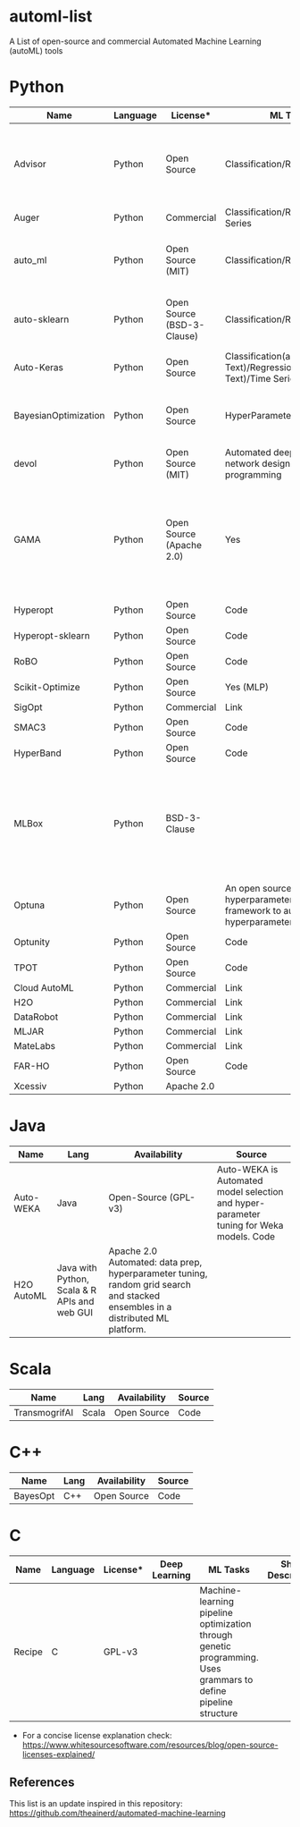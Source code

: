 # automl-list
A List of open-source and commercial Automated Machine Learning (autoML) tools 

# Python
|Name                  |Language| License*    | ML Tasks          | Short Description | Source | 
| -------------------  | ------ | ----------- | ----------------  | ----------------- | ------ |
|Advisor               | Python | Open Source | Classification/Regression| Advisor is the hyper parameters tuning system for black box optimization. It is the open-source implementation of Google Vizier. |<a href="https://github.com/tobegit3hub/advisor" target="_blank">github</a>
|Auger                 | Python | Commercial  | Classification/Regression/Time Series|<a href="https://auger.ai/" target="_blank">link</a>
|auto_ml               | Python | Open Source (MIT) | Classification/Regression | Automated machine learning for analytics & production. Supports manual feature type declarations. |<a href="https://github.com/ClimbsRocks/auto_ml" target="_blank">github</a>
|auto-sklearn          | Python | Open Source (BSD-3-Clause) | Classification/Regression | auto-sklearn is an automated machine learning toolkit and a drop-in replacement for a scikit-learn estimator |<a href="https://github.com/automl/auto-sklearn" target="_blank">github</a>
|Auto-Keras            | Python | Open Source | Classification(also for Text)/Regression (also for Text)/Time Series|<a href="https://github.com/keras-team/autokeras" target="_blank">github</a>
|BayesianOptimization  | Python | Open Source | HyperParameter Optimization | Pure Python implementation of bayesian global optimization with gaussian processes | <a href="https://github.com/fmfn/BayesianOptimization" target="_blank">github</a>
|devol                 | Python | Open Source (MIT)| Automated deep neural network design via genetic programming |Code
|GAMA	                 | Python	| Open Source (Apache 2.0) | Yes | Regression/Classification |	Machine-learning pipeline optimization through asynchronous evaluation based genetic programming | <a href="https://github.com/openml-labs/gama" target="_blank">github</a>
|Hyperopt              | Python | Open Source | Code   |
|Hyperopt-sklearn      | Python | Open Source | Code   | 
|RoBO                  | Python | Open Source | Code
|Scikit-Optimize       | Python | Open Source | Yes (MLP)| HyperParameter Optimization |<a href="https://github.com/fmfn/BayesianOptimization" target="_blank">github</a>
|SigOpt                | Python | Commercial  | Link   |
|SMAC3                 | Python | Open Source | Code   |
|HyperBand             | Python | Open Source | Code
|MLBox	               | Python	| BSD-3-Clause | | | 	Accurate hyper-parameter optimization in high-dimensional space with support for distributed computing.
|Optuna                | Python | Open Source |  An open source hyperparameter optimization framework to automate hyperparameter search | Code
|Optunity              | Python | Open Source | Code
|TPOT                  | Python | Open Source | Code
|Cloud AutoML          | Python | Commercial  | Link
|H2O                   | Python | Commercial  | Link
|DataRobot             | Python | Commercial  | Link
|MLJAR                 | Python | Commercial  | Link
|MateLabs              | Python | Commercial  | Link
|FAR-HO                | Python | Open Source | Code
|Xcessiv	             | Python	| Apache 2.0	| | | | A web-based application for quick, scalable, and automated hyper-parameter tuning and stacked ensembling in Python


# Java 
|Name                  |Lang    |Availability | Source |
| -------------------  | ------ | ----------- | ------ |
Auto-WEKA             | Java   | Open-Source (GPL-v3) | Auto-WEKA is Automated model selection and hyper-parameter tuning for Weka models. Code
H2O AutoML | Java with Python, Scala & R APIs and web GUI | Apache 2.0	Automated: data prep, hyperparameter tuning, random grid search and stacked ensembles in a distributed ML platform.

# Scala 
|Name                  |Lang    |Availability | Source |
| -------------------  | ------ | ----------- | ------ |
TransmogrifAI         | Scala  | Open Source | Code

# C++
|Name                  |Lang    |Availability | Source |
| -------------------  | ------ | ----------- | ------ |
BayesOpt              | C++    | Open Source | Code

# C
|Name                  |Language| License*    | Deep Learning | ML Tasks                 | Short Description |Source | 
| -------------------  | ------ | ----------- | ------------- | ----------------------   | ------ | ------ |
|Recipe	               |C	      | GPL-v3	    | | Machine-learning pipeline optimization through genetic programming. Uses grammars to define pipeline structure|


* For a concise license explanation check: https://www.whitesourcesoftware.com/resources/blog/open-source-licenses-explained/

## References
This list is an update inspired in this repository: https://github.com/theainerd/automated-machine-learning



